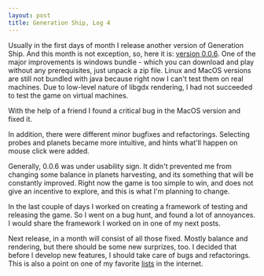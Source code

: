 ```yaml
---
layout: post
title: Generation Ship, Log 4
---
```


Usually in the first days of month I release another version of Generation Ship. And this month is not exception, so, here it is: [version 0.0.6](https://sheix.itch.io/generation-ship). One of the major  improvements is windows bundle - which you can download and play without any prerequisites, just unpack a zip file. Linux and MacOS versions are still not bundled with java because right now I can't test them on real machines. Due to low-level nature of libgdx rendering, I had not succeeded to test the game on virtual machines. 

With the help of a friend I found a critical bug in the MacOS version and fixed it. 

In addition, there were different minor bugfixes and refactorings. Selecting probes and planets became more intuitive, and hints what'll happen on mouse click were added. 

Generally, 0.0.6 was under usability sign. It didn't prevented me from changing some balance in planets harvesting, and its something that will be constantly improved. Right now the game is too simple to win, and does not give an incentive to explore, and this is what I'm planning to change. 

In the last couple of days I worked on creating a framework of testing and releasing the game. So I went on a bug hunt, and found a lot of annoyances. I would share the framework I worked on in one of my next posts.

Next release, in a month will consist of all those fixed. Mostly balance and rendering, but there should be some new surprizes, too. I decided that before I develop new features, I should take care of bugs and refactorings. This is also a point on one of my favorite [lists](https://www.joelonsoftware.com/2000/08/09/the-joel-test-12-steps-to-better-code/) in the internet.
